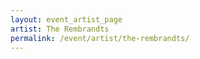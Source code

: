 ```yaml
---
layout: event_artist_page
artist: The Rembrandts
permalink: /event/artist/the-rembrandts/
---
```



